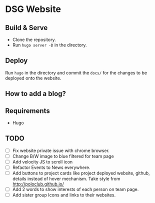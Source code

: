 # DSG Website

## Build & Serve
  * Clone the repository.
  * Run `hugo server -D` in the directory.

## Deploy

Run `hugo` in the directory and commit the `docs/` for the changes to be deployed onto the website.


## How to add a blog?




## Requirements
  * Hugo


## TODO

- [ ] Fix website private issue with chrome browser.
- [ ] Change B/W image to blue filtered for team page
- [ ] Add velocity JS to scroll icon
- [ ] Refactor Events to News everywhere.
- [ ] Add buttons to project cards like project deployed website, github, details instead of hover mechanism. Take style from http://poloclub.github.io/
- [ ] Add 2 words to show interests of each person on team page.
- [ ] Add sister group Icons and links to their websites.
